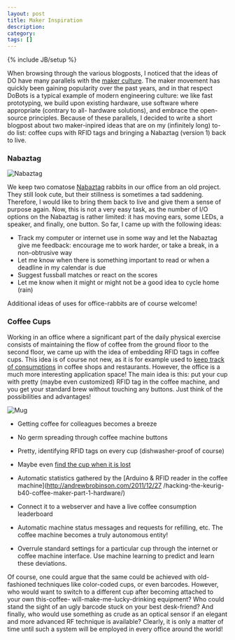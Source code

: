 ```yaml
---
layout: post
title: Maker Inspiration
description: 
category: 
tags: []
---
```

{% include JB/setup %}

When browsing through the various blogposts, I noticed that the ideas of DO
have many parallels with the [maker culture](http://en.wikipedia.org/wiki/Maker_culture). The maker movement has
quickly been gaining popularity over the past years, and in that respect DoBots is
a typical example of modern engineering culture: we like fast prototyping, we
build upon existing hardware, use software where appropriate (contrary to all-
hardware solutions), and embrace the open-source principles. Because of these
parallels, I decided to write a short blogpost about two maker-inpired ideas
that are on my (infinitely long) to-do list: coffee cups with RFID tags and
bringing a Nabaztag (version 1) back to live.

###  Nabaztag

![Nabaztag](\[$dl-reference=/groups/10157/portlets/20/file-entries/39731/1.0.xml$\])

We keep two comatose [Nabaztag](http://en.wikipedia.org/wiki/Nabaztag) rabbits
in our office from an old project. They still look cute, but their stillness
is sometimes a tad saddening. Therefore, I would like to bring them back to
live and give them a sense of purpose again. Now, this is not a very easy
task, as the number of I/O options on the Nabaztag is rather limited: it has
moving ears, some LEDs, a speaker, and finally, one button. So far, I came up
with the following ideas:

  * Track my computer or internet use in some way and let the Nabaztag give me feedback: encourage me to work harder, or take a break, in a non-obtrusive way
  * Let me know when there is something important to read or when a deadline in my calendar is due
  * Suggest fussball matches or react on the scores
  * Let me know when it might or might not be a good idea to cycle home (rain)

Additional ideas of uses for office-rabbits are of course welcome!

###  Coffee Cups



Working in an office where a significant part of the daily physical exercise
consists of maintaining the flow of coffee from the ground floor to the second
floor, we came up with the idea of embedding RFID tags in coffee cups. This
idea is of course not new, as it is for example used to [keep track of
consumptions](http://www.validfill.com) in coffee shops and restaurants.
However, the office is a much more interesting application space! The main
idea is this: put your cup with pretty (maybe even customized) RFID tag in the
coffee machine, and you get your standard brew without touching any buttons.
Just think of the possibilities and advantages!

![Mug](\[$dl-reference=/groups/10157/portlets/20/file-entries/39739/1.0.xml$\])

  * Getting coffee for colleagues becomes a breeze
  * No germ spreading through coffee machine buttons
  * Pretty, identifying RFID tags on every cup (dishwasher-proof of course)
  * Maybe even [find the cup when it is lost](http://soft.vub.ac.be/soft/edu/thesis/proposals1213/thingdb)
  * Automatic statistics gathered by the [Arduino & RFID reader in the coffee machine](http://andrewbrobinson.com/2011/12/27
/hacking-the-keurig-b40-coffee-maker-part-1-hardware/)

  * Connect it to a webserver and have a live coffee consumption leaderboard
  * Automatic machine status messages and requests for refilling, etc. The coffee machine becomes a truly autonomous entity!
  * Overrule standard settings for a particular cup through the internet or coffee machine interface. Use machine learning to predict and learn these deviations.

Of course, one could argue that the same could be achieved with old-fashioned
techniques like color-coded cups, or even barcodes. However, who would want to
switch to a different cup after becoming attached to your own this-coffee-
will-make-me-lucky-drinking equipment? Who could stand the sight of an ugly
barcode stuck on your best desk-friend? And finally, who would use something
as crude as an optical sensor if an elegant and more advanced RF technique is
available? Clearly, it is only a matter of time until such a system will be
employed in every office around the world!


